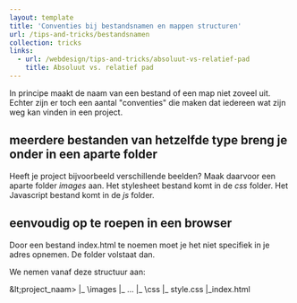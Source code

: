 ```yaml
---
layout: template
title: 'Conventies bij bestandsnamen en mappen structuren'
url: /tips-and-tricks/bestandsnamen
collection: tricks
links:
  - url: /webdesign/tips-and-tricks/absoluut-vs-relatief-pad
    title: Absoluut vs. relatief pad
---
```

In principe maakt de naam van een bestand of een map niet zoveel uit. Echter zijn er toch een aantal "conventies" die maken dat iedereen wat zijn weg kan vinden in een project.

## meerdere bestanden van hetzelfde type breng je onder in een aparte folder
Heeft je project bijvoorbeeld verschillende beelden? Maak daarvoor een aparte folder <em>images</em> aan.
Het stylesheet bestand komt in de <em>css</em> folder.
Het Javascript bestand komt in de <em>js</em> folder.

## eenvoudig op te roepen in een browser

Door een bestand index.html te noemen moet je het niet specifiek in je adres opnemen. De folder volstaat dan.

We nemen vanaf deze structuur aan:

\&lt;project_naam&gt;
  |_ \images
    |_ ...
  |_ \css
    |_ style.css
  |_index.html 
